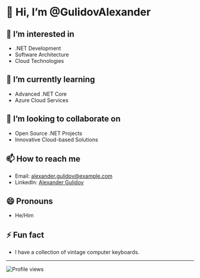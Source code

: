 # 👋 Hi, I’m @GulidovAlexander

## 👀 I’m interested in
- .NET Development
- Software Architecture
- Cloud Technologies

## 🌱 I’m currently learning
- Advanced .NET Core
- Azure Cloud Services

## 💞️ I’m looking to collaborate on
- Open Source .NET Projects
- Innovative Cloud-based Solutions

## 📫 How to reach me
- Email: [alexander.gulidov@example.com](mailto:alexander.gulidov@example.com)
- LinkedIn: [Alexander Gulidov](https://www.linkedin.com/in/alexander-gulidov)

## 😄 Pronouns
- He/Him

## ⚡ Fun fact
- I have a collection of vintage computer keyboards.

---

![Profile views](https://komarev.com/ghpvc/?username=GulidovAlexander&style=flat-square)

<!---
GulidovAlexander/GulidovAlexander is a ✨ special ✨ repository because its `README.md` (this file) appears on your GitHub profile.
You can click the Preview link to take a look at your changes.
--->
